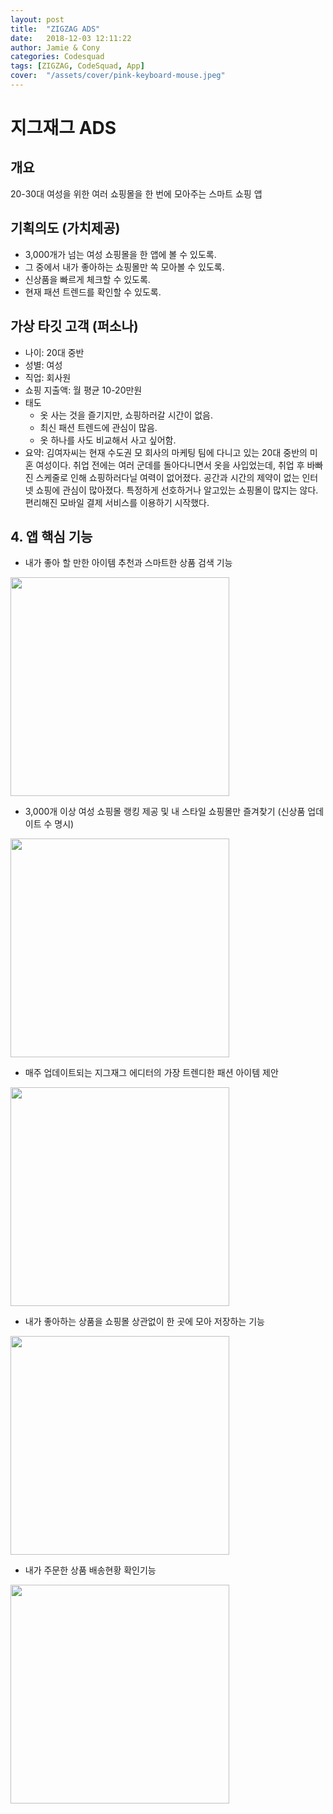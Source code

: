 ```yaml
---
layout: post
title:  "ZIGZAG ADS"
date:   2018-12-03 12:11:22
author: Jamie & Cony
categories: Codesquad
tags: [ZIGZAG, CodeSquad, App]
cover:  "/assets/cover/pink-keyboard-mouse.jpeg"
---
```

# 지그재그 ADS  

## 개요
20-30대 여성을 위한 여러 쇼핑몰을 한 번에 모아주는 스마트 쇼핑 앱  

## 기획의도 (가치제공)
- 3,000개가 넘는 여성 쇼핑몰을 한 앱에 볼 수 있도록.
- 그 중에서 내가 좋아하는 쇼핑몰만 쏙 모아볼 수 있도록.
- 신상품을 빠르게 체크할 수 있도록.
- 현재 패션 트렌드를 확인할 수 있도록.  

## 가상 타깃 고객 (퍼소나)
- 나이: 20대 중반
- 성별: 여성
- 직업: 회사원
- 쇼핑 지출액: 월 평균 10-20만원
- 태도
  - 옷 사는 것을 즐기지만, 쇼핑하러갈 시간이 없음.
  - 최신 패션 트렌드에 관심이 많음.
  - 옷 하나를 사도 비교해서 사고 싶어함.
- 요약: 김여자씨는 현재 수도권 모 회사의 마케팅 팀에 다니고 있는 20대 중반의 미혼 여성이다. 취업 전에는 여러 군데를 돌아다니면서 옷을 사입었는데, 취업 후 바빠진 스케줄로 인해 쇼핑하러다닐 여력이 없어졌다. 공간과 시간의 제약이 없는 인터넷 쇼핑에 관심이 많아졌다. 특정하게 선호하거나 알고있는 쇼핑몰이 많지는 않다. 편리해진 모바일 결제 서비스를 이용하기 시작했다.  

## 4. 앱 핵심 기능
- 내가 좋아 할 만한 아이템 추천과 스마트한 상품 검색 기능
<img src="https://popsmile.github.io/res/images/zigzag/1.png" width="350px" style="margin-left:0px">  

- 3,000개 이상 여성 쇼핑몰 랭킹 제공 및 내 스타일 쇼핑몰만 즐겨찾기 (신상품 업데이트 수 명시)
<img src="https://popsmile.github.io/res/images/zigzag/2.png" width="350px" style="margin-left:0px">  

- 매주 업데이트되는 지그재그 에디터의 가장 트렌디한 패션 아이템 제안
<img src="https://popsmile.github.io/res/images/zigzag/3.png" width="350px" style="margin-left:0px">  

- 내가 좋아하는 상품을 쇼핑몰 상관없이 한 곳에 모아 저장하는 기능 
<img src="https://popsmile.github.io/res/images/zigzag/4.png" width="350px" style="margin-left:0px">  

- 내가 주문한 상품 배송현황 확인기능
<img src="https://popsmile.github.io/res/images/zigzag/5.png" width="350px" style="margin-left:0px">
